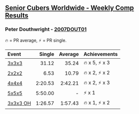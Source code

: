 <style>table {white-space: nowrap;}</style>

## [Senior Cubers Worldwide - Weekly Comp Results](/scw-comp/results/)
### Peter Douthwright - [2007DOUT01](https://www.worldcubeassociation.org/persons/2007DOUT01)

<span style="white-space: nowrap;">🔥 = PR average</span>, <span style="white-space: nowrap;">⚡ = PR single</span>.

| Event | Single | Average | Achievements|
| :-- | --: | --: | :-- |
| [3x3x3](333.md) | 31.12 | 35.24 | 🔥 x 5, ⚡ x 3 |
| [2x2x2](222.md) | 6.53 | 10.79 | 🔥 x 2, ⚡ x 2 |
| [4x4x4](444.md) | 2:20.53 | 2:42.21 | 🔥 x 2, ⚡ x 3 |
| [5x5x5](555.md) | 5:50.00 | - | ⚡ x 1 |
| [3x3x3 OH](333oh.md) | 1:26.57 | 1:57.43 | 🔥 x 1, ⚡ x 2 |

<!-- Global site tag (gtag.js) - Google Analytics -->
<script async src="https://www.googletagmanager.com/gtag/js?id=UA-86348435-3"></script>
<script>window.dataLayer = window.dataLayer || []; function gtag() {dataLayer.push(arguments);} gtag('js', new Date()); gtag('config', 'UA-86348435-3');</script>
